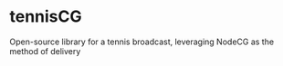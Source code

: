 # tennisCG
Open-source library for a tennis broadcast, leveraging NodeCG as the method of delivery

